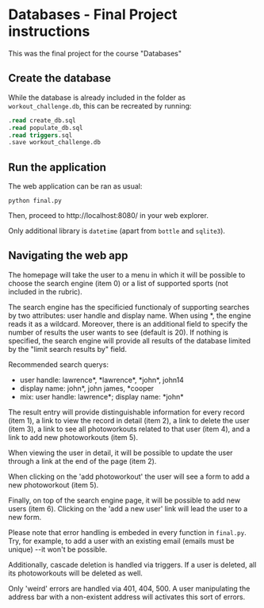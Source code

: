 # Databases - Final Project instructions
This was the final project for the course "Databases"

## Create the database
While the database is already included in the folder as `workout_challenge.db`, this can be recreated by running:

```sql
.read create_db.sql
.read populate_db.sql
.read triggers.sql
.save workout_challenge.db
```

## Run the application

The web application can be ran as usual:

```console
python final.py
```
Then, proceed to http://localhost:8080/ in your web explorer.

Only additional library is `datetime` (apart from `bottle` and `sqlite3`).

## Navigating the web app

The homepage will take the user to a menu in which it will be possible to choose the search engine (item 0) or a list of supported sports (not included in the rubric).

The search engine has the specificied functionaly of supporting searches by two attributes: user handle and display name. When using *, the engine reads it as a wildcard. Moreover, there is an additional field to specify the number of results the user wants to see (default is 20). If nothing is specified, the search engine will provide all results of the database limited by the "limit search results by" field.

Recommended search querys:
- user handle: lawrence\*, \*lawrence\*, \*john\*, john14
- display name: john\*, john james, \*cooper
- mix: user handle: lawrence\*; display name: \*john\*

The result entry will provide distinguishable information for every record (item 1), a link to view the record in detail (item 2), a link to delete the user (item 3), a link to see all photoworkouts related to that user (item 4), and a link to add new photoworkouts (item 5).

When viewing the user in detail, it will be possible to update the user through a link at the end of the page (item 2).

When clicking on the 'add photoworkout' the user will see a form to add a new photoworkout (item 5).

Finally, on top of the search engine page, it will be possible to add new users (item 6). Clicking on the 'add a new user' link will lead the user to a new form.

Please note that error handling is embeded in every function in `final.py`. Try, for example, to add a user with an existing email (emails must be unique) --it won't be possible.

Additionally, cascade deletion is handled via triggers. If a user is deleted, all its photoworkouts will be deleted as well.

Only 'weird' errors are handled via 401, 404, 500. A user manipulating the address bar with a non-existent address will activates this sort of errors.

